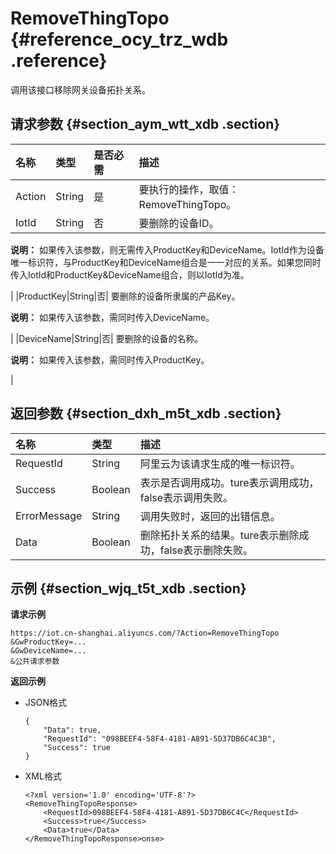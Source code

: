 # RemoveThingTopo {#reference_ocy_trz_wdb .reference}

调用该接口移除网关设备拓扑关系。

## 请求参数 {#section_aym_wtt_xdb .section}

|名称|类型|是否必需|描述|
|:-|:-|:---|:-|
|Action|String|是|要执行的操作，取值：RemoveThingTopo。|
|IotId|String|否| 要删除的设备ID。

 **说明：** 如果传入该参数，则无需传入ProductKey和DeviceName。IotId作为设备唯一标识符，与ProductKey和DeviceName组合是一一对应的关系。如果您同时传入IotId和ProductKey&DeviceName组合，则以IotId为准。

 |
|ProductKey|String|否| 要删除的设备所隶属的产品Key。

 **说明：** 如果传入该参数，需同时传入DeviceName。

 |
|DeviceName|String|否| 要删除的设备的名称。

 **说明：** 如果传入该参数，需同时传入ProductKey。

 |

## 返回参数 {#section_dxh_m5t_xdb .section}

|名称|类型|描述|
|:-|:-|:-|
|RequestId|String|阿里云为该请求生成的唯一标识符。|
|Success|Boolean|表示是否调用成功。ture表示调用成功，false表示调用失败。|
|ErrorMessage|String|调用失败时，返回的出错信息。|
|Data|Boolean|删除拓扑关系的结果。ture表示删除成功，false表示删除失败。|

## 示例 {#section_wjq_t5t_xdb .section}

**请求示例**

```
https://iot.cn-shanghai.aliyuncs.com/?Action=RemoveThingTopo
&GwProductKey=...
&GwDeviceName=...
&公共请求参数
```

**返回示例**

-   JSON格式

    ```
    {
        "Data": true,
        "RequestId": "098BEEF4-58F4-4181-A891-5D37DB6C4C3B",
        "Success": true
    }
    ```

-   XML格式

    ```
    <?xml version='1.0' encoding='UTF-8'?>
    <RemoveThingTopoResponse>
        <RequestId>098BEEF4-58F4-4181-A891-5D37DB6C4C</RequestId>
        <Success>true</Success>
        <Data>true</Data>
    </RemoveThingTopoResponse>onse>
    ```


